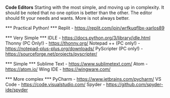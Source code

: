 **Code Editors**
Starting with the most simple, and moving up in complexity.
It should be noted that no one option is better than the other. 
The editor should fit your needs and wants. 
More is not always better. 

*** Practical Python! ***
Replit - https://replit.com/join/wrfkuqflbx-xarlos89

*** Very Simple ***
IDLE - https://docs.python.org/3/library/idle.html
Thonny (PC Only!) - https://thonny.org/
Notepad ++ (PC only!) - https://notepad-plus-plus.org/downloads/
PyScripter (PC only!) - https://sourceforge.net/projects/pyscripter/

*** Simple ***
Sublime Text - https://www.sublimetext.com/
Atom - https://atom.io/
Wing IDE - https://wingware.com/


*** More complex ***
PyCharm - https://www.jetbrains.com/pycharm/
VS Code - https://code.visualstudio.com/
Spyder - https://github.com/spyder-ide/spyder

